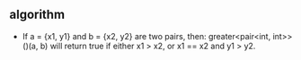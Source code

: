 ## algorithm 
- If a = {x1, y1} and b = {x2, y2} are two pairs, then: greater<pair<int, int>>()(a, b) will return true if either x1 > x2, or x1 == x2 and y1 > y2.